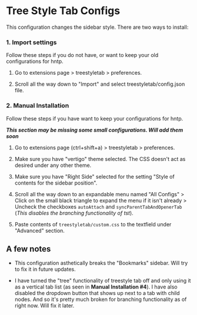 # Tree Style Tab Configs

This configuration changes the sidebar style. There are two ways to install:

### 1. Import settings

Follow these steps if you do not have, or want to keep your old configurations for hntp.

1. Go to extensions page > treestyletab > preferences.

2. Scroll all the way down to "Import" and select treestyletab/config.json file.

### 2. Manual Installation

Follow these steps if you have want to keep your configurations for hntp.

***This section may be missing some small configurations. Will add them soon***

1. Go to extensions page (ctrl+shift+a) > treestyletab > preferences.

2. Make sure you have "vertigo" theme selected. The CSS doesn't act as desired under any other theme.

3. Make sure you have "Right Side" selected for the setting "Style of contents for the sidebar position".

4. Scroll all the way down to an expandable menu named "All Configs" > Click on the small black triangle to expand the menu if it isn't already > Uncheck the checkboxes `autoAttach` and `syncParentTabAndOpenerTab` (*This disables the branching functionality of tst*).

5. Paste contents of `treestyletab/custom.css` to the textfield under "Advanced" section.

## A few notes

- This configuration asthetically breaks the "Bookmarks" sidebar. Will try to fix it in future updates.

- I have turned the "tree" functionality of treestyle tab off and only using it as a vertical tab list (as seen in **Manual Installation #4**). I have also disabled the dropdown button that shows up next to a tab with child nodes. And so it's pretty much broken for branching functionality as of right now. Will fix it later.
